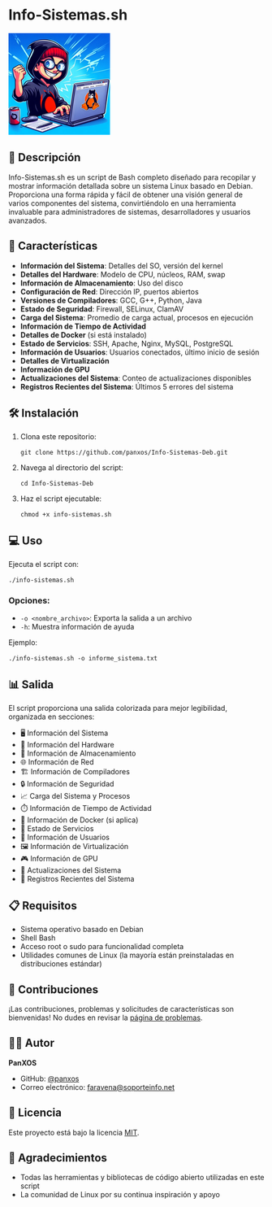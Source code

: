 # Info-Sistemas.sh

![PanXOS Logo](https://raw.githubusercontent.com/panxos/ConfServerDebian/main/panxos_logo.png)

## 📖 Descripción

Info-Sistemas.sh es un script de Bash completo diseñado para recopilar y mostrar información detallada sobre un sistema Linux basado en Debian. Proporciona una forma rápida y fácil de obtener una visión general de varios componentes del sistema, convirtiéndolo en una herramienta invaluable para administradores de sistemas, desarrolladores y usuarios avanzados.

## 🚀 Características

- **Información del Sistema**: Detalles del SO, versión del kernel
- **Detalles del Hardware**: Modelo de CPU, núcleos, RAM, swap
- **Información de Almacenamiento**: Uso del disco
- **Configuración de Red**: Dirección IP, puertos abiertos
- **Versiones de Compiladores**: GCC, G++, Python, Java
- **Estado de Seguridad**: Firewall, SELinux, ClamAV
- **Carga del Sistema**: Promedio de carga actual, procesos en ejecución
- **Información de Tiempo de Actividad**
- **Detalles de Docker** (si está instalado)
- **Estado de Servicios**: SSH, Apache, Nginx, MySQL, PostgreSQL
- **Información de Usuarios**: Usuarios conectados, último inicio de sesión
- **Detalles de Virtualización**
- **Información de GPU**
- **Actualizaciones del Sistema**: Conteo de actualizaciones disponibles
- **Registros Recientes del Sistema**: Últimos 5 errores del sistema

## 🛠️ Instalación

1. Clona este repositorio:
   ```
   git clone https://github.com/panxos/Info-Sistemas-Deb.git
   ```
2. Navega al directorio del script:
   ```
   cd Info-Sistemas-Deb
   ```
3. Haz el script ejecutable:
   ```
   chmod +x info-sistemas.sh
   ```

## 💻 Uso

Ejecuta el script con:

```
./info-sistemas.sh
```

### Opciones:

- `-o <nombre_archivo>`: Exporta la salida a un archivo
- `-h`: Muestra información de ayuda

Ejemplo:
```
./info-sistemas.sh -o informe_sistema.txt
```

## 📊 Salida

El script proporciona una salida colorizada para mejor legibilidad, organizada en secciones:

- 🖥️ Información del Sistema
- 🔧 Información del Hardware
- 💽 Información de Almacenamiento
- 🌐 Información de Red
- 🏗️ Información de Compiladores
- 🔒 Información de Seguridad
- 📈 Carga del Sistema y Procesos
- ⏱️ Información de Tiempo de Actividad
- 🐳 Información de Docker (si aplica)
- 🔄 Estado de Servicios
- 👥 Información de Usuarios
- 🖼️ Información de Virtualización
- 🎮 Información de GPU
- 🔄 Actualizaciones del Sistema
- 📝 Registros Recientes del Sistema

## 📋 Requisitos

- Sistema operativo basado en Debian
- Shell Bash
- Acceso root o sudo para funcionalidad completa
- Utilidades comunes de Linux (la mayoría están preinstaladas en distribuciones estándar)

## 🤝 Contribuciones

¡Las contribuciones, problemas y solicitudes de características son bienvenidas! No dudes en revisar la [página de problemas](https://github.com/panxos/Info-Sistemas-Deb/issues).

## 👨‍💻 Autor

**PanXOS**

- GitHub: [@panxos](https://github.com/panxos)
- Correo electrónico: faravena@soporteinfo.net

## 📜 Licencia

Este proyecto está bajo la licencia [MIT](https://opensource.org/licenses/MIT).

## 🙏 Agradecimientos

- Todas las herramientas y bibliotecas de código abierto utilizadas en este script
- La comunidad de Linux por su continua inspiración y apoyo
